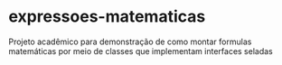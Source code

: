 # expressoes-matematicas
Projeto acadêmico para demonstração de como montar formulas matemáticas por meio de classes que implementam interfaces seladas
